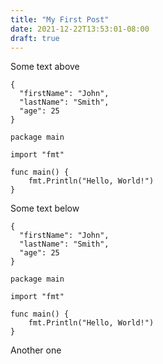 ```yaml
---
title: "My First Post"
date: 2021-12-22T13:53:01-08:00
draft: true
---
```

Some text above
```
{
  "firstName": "John",
  "lastName": "Smith",
  "age": 25
}

package main

import "fmt"

func main() {
	fmt.Println("Hello, World!")
}

```
Some text below

```
{
  "firstName": "John",
  "lastName": "Smith",
  "age": 25
}

package main

import "fmt"

func main() {
	fmt.Println("Hello, World!")
}

```

Another one